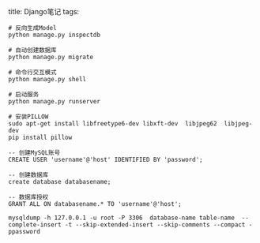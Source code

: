 title: Django笔记
tags: 

    # 反向生成Model
    python manage.py inspectdb 
    
    # 自动创建数据库
    python manage.py migrate

    # 命令行交互模式
    python manage.py shell 
    
    # 启动服务
    python manage.py runserver

    # 安装PILLOW
    sudo apt-get install libfreetype6-dev libxft-dev  libjpeg62  libjpeg-dev
    pip install pillow

    -- 创建MySQL账号
    CREATE USER 'username'@'host' IDENTIFIED BY 'password';

    -- 创建数据库 
    create database databasename;

    -- 数据库授权
    GRANT ALL ON databasename.* TO 'username'@'host';

    mysqldump -h 127.0.0.1 -u root -P 3306  database-name table-name  --complete-insert -t --skip-extended-insert --skip-comments --compact -ppassword

    